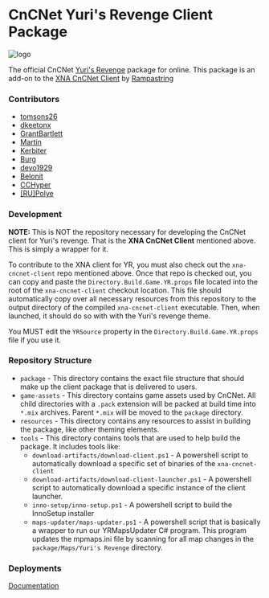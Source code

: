 # CnCNet Yuri's Revenge Client Package

![logo](https://user-images.githubusercontent.com/6104940/219884309-a1737d96-c140-49ae-b235-456cc2c43d6a.png)

The official CnCNet [Yuri's Revenge](https://cncnet.org/yuris-revenge) package for online.
This package is an add-on to the [XNA CnCNet Client](https://github.com/CnCNet/xna-cncnet-client) by [Rampastring](https://github.com/Rampastring)

### Contributors

* [tomsons26](https://github.com/tomsons26)
* [dkeetonx](https://github.com/dkeetonx)
* [GrantBartlett](https://github.com/GrantBartlett)
* [Martin](https://forums.cncnet.org/profile/32538-ravage/)
* [Kerbiter](https://github.com/Metadorius)
* [Burg](https://github.com/alexp8)
* [devo1929](https://github.com/devo1929)
* [Belonit](https://github.com/Belonit)
* [CCHyper](https://github.com/CCHyper)
* [ [RU]Polye](https://github.com/bhdrks78)

### Development

**NOTE:** This is NOT the repository necessary for developing the CnCNet client for Yuri's revenge. That is the **XNA CnCNet Client** mentioned above. This is simply a wrapper for it.

To contribute to the XNA client for YR, you must also check out the `xna-cncnet-client` repo mentioned above. Once that repo is checked out, you can copy and paste the `Directory.Build.Game.YR.props` file located into the root of the `xna-cncnet-client` checkout location. This file should automatically copy over all necessary resources from this repository to the output directory of the compiled `xna-cncnet-client` executable. Then, when launched, it should do so with with the Yuri's revenge theme.

You MUST edit the `YRSource` property in the `Directory.Build.Game.YR.props` file if you use it.

### Repository Structure

- `package` - This directory contains the exact file structure that should make up the client package that is delivered to users.
- `game-assets` - This directory contains game assets used by CnCNet. All child directories with a `.pack` extension will be packed at build time into `*.mix` archives. Parent `*.mix` will be moved to the `package` directory.
- `resources` - This directory contains any resources to assist in building the package, like other theming elements.
- `tools` - This directory contains tools that are used to help build the package. It includes tools like:
  - `download-artifacts/download-client.ps1` - A powershell script to automatically download a specific set of binaries of the `xna-cncnet-client`
  - `download-artifacts/download-client-launcher.ps1` - A powershell script to automatically download a specific instance of the client launcher.
  - `inno-setup/inno-setup.ps1` - A powershell script to build the InnoSetup installer
  - `maps-updater/maps-updater.ps1` - A powershell script that is basically a wrapper to run our YRMapsUpdater C# program. This program updates the mpmaps.ini file by scanning for all map changes in the `package/Maps/Yuri's Revenge` directory.

### Deployments

[Documentation](DEPLOYMENTS.md)
